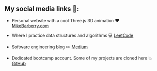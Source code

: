 ## My social media links :rocket::

 - Personal website with a cool Three.js 3D animation  :heart:  [MikeBarberry.com](https://mikebarberry.com)

 - Where I practice data structures and algorithms  :computer:  [LeetCode](https://leetcode.com/Mbarberry/)

 - Software engineering blog  :pencil2:  [Medium](https://mikebarberry.medium.com/)

 - Dedicated bootcamp account. Some of my projects are cloned here   :boom:  [GitHub](https://github.com/MikeBarberry-Flatiron)
 

